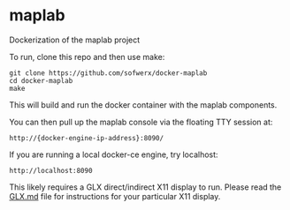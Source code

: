 # maplab

Dockerization of the maplab project

To run, clone this repo and then use make:

    git clone https://github.com/sofwerx/docker-maplab
    cd docker-maplab
    make

This will build and run the docker container with the maplab components.

You can then pull up the maplab console via the floating TTY session at:

    http://{docker-engine-ip-address}:8090/

If you are running a local docker-ce engine, try localhost:

    http://localhost:8090

This likely requires a GLX direct/indirect X11 display to run.
Please read the [GLX.md](GLX.md) file for instructions for your particular X11 display.

